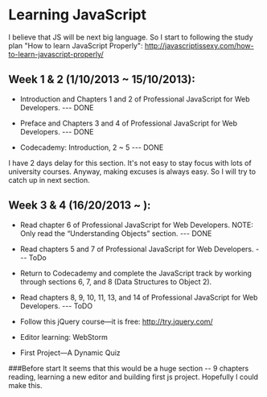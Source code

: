 Learning JavaScript
===

I believe that JS will be next big language. So I start to following the study plan "How to learn JavaScript Properly": http://javascriptissexy.com/how-to-learn-javascript-properly/


## Week 1 & 2 (1/10/2013 ~ 15/10/2013):

* Introduction and Chapters 1 and 2 of Professional JavaScript for Web Developers. --- DONE

* Preface and Chapters 3 and 4 of Professional JavaScript for Web Developers. --- DONE

* Codecademy: Introduction, 2 ~ 5 --- DONE 

I have 2 days delay for this section. It's not easy to stay focus with lots of university courses. Anyway, making excuses is always easy. So I will try to catch up in next section.


## Week 3 & 4 (16/20/2013 ~ ):
* Read chapter 6 of Professional JavaScript for Web Developers. NOTE: Only read the “Understanding Objects” section. --- DONE

* Read chapters 5 and 7 of Professional JavaScript for Web Developers. --- ToDo

* Return to Codecademy and complete the JavaScript track by working through sections 6, 7, and 8 (Data Structures to Object 2).

* Read chapters 8, 9, 10, 11, 13, and 14 of Professional JavaScript for Web Developers. --- ToDO

* Follow this jQuery course—it is free: http://try.jquery.com/

* Editor learning: WebStorm

* First Project—A Dynamic Quiz

###Before start
It seems that this would be a huge section -- 9 chapters reading, learning a new editor and building first js project. Hopefully I could make this. 